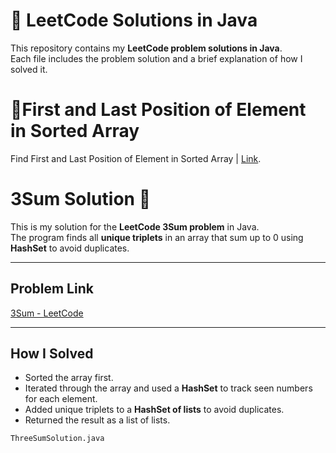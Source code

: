 # 🧩 LeetCode Solutions in Java

This repository contains my **LeetCode problem solutions in Java**.  
Each file includes the problem solution and a brief explanation of how I solved it.



# 🧩First and Last Position of Element in Sorted Array

Find First and Last Position of Element in Sorted Array | [Link](https://leetcode.com/problems/find-first-and-last-position-of-element-in-sorted-array/).

# 3Sum Solution 🧩

This is my solution for the **LeetCode 3Sum problem** in Java.  
The program finds all **unique triplets** in an array that sum up to 0 using **HashSet** to avoid duplicates.

---

## Problem Link
[3Sum - LeetCode](https://leetcode.com/problems/3sum/)

---

## How I Solved
- Sorted the array first.  
- Iterated through the array and used a **HashSet** to track seen numbers for each element.  
- Added unique triplets to a **HashSet of lists** to avoid duplicates.  
- Returned the result as a list of lists.  

`ThreeSumSolution.java`

